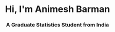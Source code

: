 <h1 align="center">Hi, I'm Animesh Barman</h1>
<h3 align="center">A Graduate Statistics Student from India</h3>

